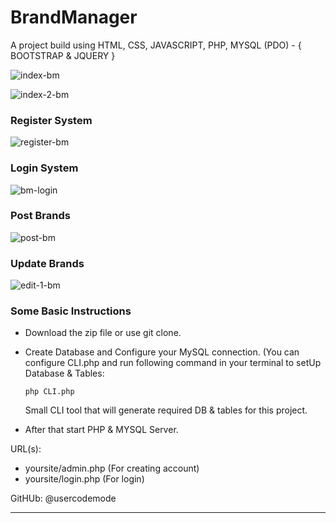 
<h1>BrandManager</h1>


A project build using HTML, CSS, JAVASCRIPT, PHP, MYSQL (PDO) - { BOOTSTRAP & JQUERY }

![index-bm](https://github.com/usercodemode/manageBrands/assets/147582140/237a4957-6ffb-4007-a955-76bbd47c5e5d)

![index-2-bm](https://github.com/usercodemode/manageBrands/assets/147582140/0378d53c-4afe-4516-b795-854ca04ad571)

<h3>Register System</h3>

![register-bm](https://github.com/usercodemode/manageBrands/assets/147582140/fe3acaec-8f58-4efa-ab3d-87f2a8bb33da)

<h3>Login System</h3>

![bm-login](https://github.com/usercodemode/manageBrands/assets/147582140/3f2efe7d-7ab7-4fff-ad73-ddadbd1a126b)


<h3>Post Brands</h3>

![post-bm](https://github.com/usercodemode/manageBrands/assets/147582140/64c613bd-219c-49b7-8518-8427c29d87e3)

<h3>Update Brands</h3>

![edit-1-bm](https://github.com/usercodemode/manageBrands/assets/147582140/cdba8f67-fea1-4989-b9f6-b3ed326846f0)

<h3>Some Basic Instructions</h3>

- Download the zip file or use git clone.
- Create Database and Configure your MySQL connection.
  (You can configure CLI.php and run following command in your terminal to setUp Database & Tables:
  
  ```
  php CLI.php
  ```

  Small CLI tool that will generate required DB & tables for this project.
  
- After that start PHP & MYSQL Server.

URL(s):
- yoursite/admin.php (For creating account)
- yoursite/login.php (For login)


GitHUb: @usercodemode 

***
